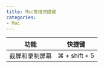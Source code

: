 ```yaml
---
title: Mac常用快捷键
categories: 
- Mac
---
```


|  功能   | 快捷键  |
|  ----  | ----  |
| 截屏和录制屏幕 | ⌘ + shift + 5 |